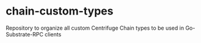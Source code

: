# chain-custom-types
Repository to organize all custom Centrifuge Chain types to be used in Go-Substrate-RPC clients
